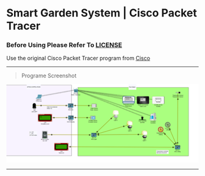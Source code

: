 # Smart Garden System | Cisco Packet Tracer 

### Before Using Please Refer To [LICENSE](https://github.com/CompuSalle/Smart-Garden/blob/main/LICENSE)

Use the original Cisco Packet Tracer program from [Cisco](https://www.netacad.com/courses/packet-tracer)

------------------------------------------------------

>Programe Screenshot

![Screenshot](https://github.com/CompuSalle/Smart-Garden/blob/main/Project_Screenshot.png)

----------------------------------------------


